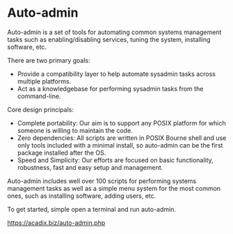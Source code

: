 Auto-admin
==========
Auto-admin is a set of tools for automating common systems management tasks
such as enabling/disabling services, tuning the system, installing software,
etc.

There are two primary goals:

* Provide a compatibility layer to help automate sysadmin tasks across
multiple platforms.
* Act as a knowledgebase for performing sysadmin tasks from the
command-line. 

Core design principals:

* Complete portability: Our aim is to support any POSIX platform for which
someone is willing to maintain the code.
* Zero dependencies: All scripts are written in POSIX Bourne shell and use
only tools included with a minimal install, so auto-admin can be the first
package installed after the OS.
* Speed and Simplicity: Our efforts are focused on basic functionality,
robustness, fast and easy setup and management.

Auto-admin includes well over 100 scripts for performing systems management
tasks as well as a simple menu system for the most common ones, such as
installing software, adding users, etc.

To get started, simple open a terminal and run auto-admin.

https://acadix.biz/auto-admin.php
